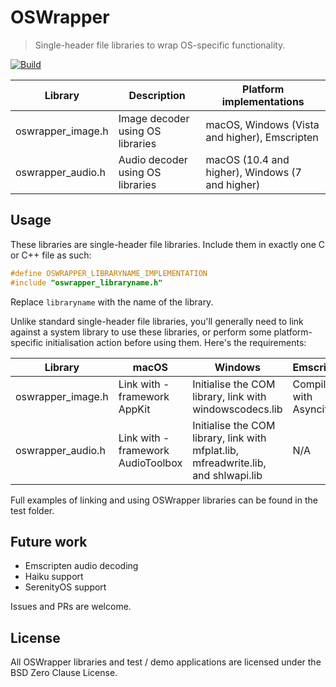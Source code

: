 # OSWrapper

> Single-header file libraries to wrap OS-specific functionality.

[![Build](https://github.com/NeRdTheNed/OSWrapper/actions/workflows/build.yml/badge.svg)](https://github.com/NeRdTheNed/OSWrapper/actions/workflows/build.yml)

| Library           | Description                      | Platform implementations                        |
| ----------------- | -------------------------------- | ----------------------------------------------- |
| oswrapper_image.h | Image decoder using OS libraries | macOS, Windows (Vista and higher), Emscripten   |
| oswrapper_audio.h | Audio decoder using OS libraries | macOS (10.4 and higher), Windows (7 and higher) |

## Usage

These libraries are single-header file libraries.
Include them in exactly one C or C++ file as such:

```C
#define OSWRAPPER_LIBRARYNAME_IMPLEMENTATION
#include "oswrapper_libraryname.h"
```

Replace `libraryname` with the name of the library.

Unlike standard single-header file libraries, you'll generally need to
link against a system library to use these libraries,
or perform some platform-specific initialisation action before using them.
Here's the requirements:

| Library           | macOS                             | Windows                                                                              | Emscripten            |
| ----------------- | --------------------------------- | ------------------------------------------------------------------------------------ | --------------------- |
| oswrapper_image.h | Link with -framework AppKit       | Initialise the COM library, link with windowscodecs.lib                              | Compile with Asyncify |
| oswrapper_audio.h | Link with -framework AudioToolbox | Initialise the COM library, link with mfplat.lib, mfreadwrite.lib, and shlwapi.lib   | N/A                   |

Full examples of linking and using OSWrapper libraries can be found in the test folder.

## Future work

- Emscripten audio decoding
- Haiku support
- SerenityOS support

Issues and PRs are welcome.

## License

All OSWrapper libraries and test / demo applications are licensed under the BSD Zero Clause License.
